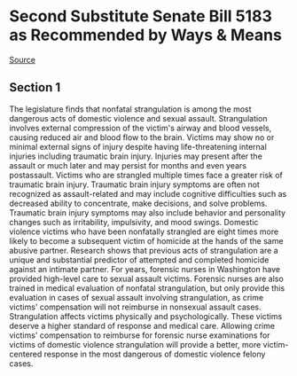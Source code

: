 # Second Substitute Senate Bill 5183 as Recommended by Ways & Means

[Source](http://lawfilesext.leg.wa.gov/biennium/2021-22/Xml/Bills/Senate%20Bills/5183-S2.xml)
## Section 1
The legislature finds that nonfatal strangulation is among the most dangerous acts of domestic violence and sexual assault. Strangulation involves external compression of the victim's airway and blood vessels, causing reduced air and blood flow to the brain. Victims may show no or minimal external signs of injury despite having life-threatening internal injuries including traumatic brain injury. Injuries may present after the assault or much later and may persist for months and even years postassault. Victims who are strangled multiple times face a greater risk of traumatic brain injury. Traumatic brain injury symptoms are often not recognized as assault-related and may include cognitive difficulties such as decreased ability to concentrate, make decisions, and solve problems. Traumatic brain injury symptoms may also include behavior and personality changes such as irritability, impulsivity, and mood swings.
Domestic violence victims who have been nonfatally strangled are eight times more likely to become a subsequent victim of homicide at the hands of the same abusive partner. Research shows that previous acts of strangulation are a unique and substantial predictor of attempted and completed homicide against an intimate partner.
For years, forensic nurses in Washington have provided high-level care to sexual assault victims. Forensic nurses are also trained in medical evaluation of nonfatal strangulation, but only provide this evaluation in cases of sexual assault involving strangulation, as crime victims' compensation will not reimburse in nonsexual assault cases. Strangulation affects victims physically and psychologically. These victims deserve a higher standard of response and medical care. Allowing crime victims' compensation to reimburse for forensic nurse examinations for victims of domestic violence strangulation will provide a better, more victim-centered response in the most dangerous of domestic violence felony cases.
